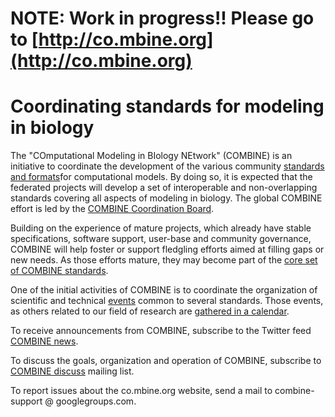 
# NOTE: Work in progress!! Please go to [http://co.mbine.org](http://co.mbine.org)

# Coordinating standards for modeling in biology

<p>The "COmputational Modeling in BIology NEtwork" (COMBINE) is an initiative to coordinate the development of the various community <a  href="http://co.mbine.org/Standards "> standards and formats</a>for computational models. 
  By doing so, it is expected that the federated projects will develop a set of interoperable and non-overlapping standards covering all aspects of modeling in biology. 
  The global COMBINE effort is led by the <a href="http://co.mbine.org/about#Coordination "> COMBINE Coordination Board</a>.</p> 
  
  <p>Building on the experience of mature projects, which already have stable specifications, software support, user-base and community governance, COMBINE will help foster or support fledgling efforts aimed at filling gaps or new needs. As those efforts mature, they may become part of the <a href="http://co.mbine.org/Standards#Core_COMBINE_standards "> core set of COMBINE standards</a>. </p> 
  
  <p>One of the initial activities of COMBINE is to coordinate the organization of scientific and technical <a href="http://co.mbine.org/events "> events</a> common to several standards. Those events, as others related to our field of research are <a href="http://co.mbine.org/events/calendar "> gathered in a calendar</a>.</p> 
  
  <p>To receive announcements from COMBINE, subscribe to the Twitter feed <a href="https://twitter.com/combine_coord">COMBINE news</a>.</p> 
  
  <p>To discuss the goals, organization and operation of COMBINE, subscribe to <a href="https://groups.google.com/d/forum/combine-discuss">COMBINE discuss</a> mailing list.</p> <p>To report issues about the co.mbine.org website, send a mail to combine-support @ googlegroups.com.</p>
  
  
  

